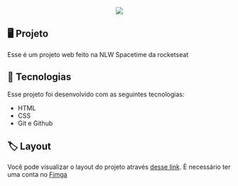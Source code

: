 <p align="center">
  <img src="https://github.com/philippusv/NLW-Spacetime/assets/112674476/87928845-c261-4897-b82b-61c1c8d71e57"/>
</p>

## 🖥️ Projeto
Esse é um projeto web feito na NLW Spacetime da rocketseat

## 🚀 Tecnologias
Esse projeto foi desenvolvido com as seguintes tecnologias:

- HTML
- CSS
- Git e Github

## 🏷️ Layout
Você pode visualizar o layout do projeto através
[desse link](https://www.figma.com/file/Jk27SPdrH61ocBjjG98Nlt/C%C3%A1psula-do-tempo-%E2%80%A2-Trilha-Explorer-(Community)-(Copy)?type=design&node-id=306%3A3&t=16fs9DRZa06VEHN1-1).
È necessário ter uma conta no [Fimga](https://www.figma.com)

